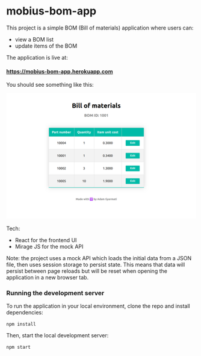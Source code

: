 # mobius-bom-app

This project is a simple BOM (Bill of materials) application where users can:
* view a BOM list
* update items of the BOM

The application is live at:

#### https://mobius-bom-app.herokuapp.com

You should see something like this:

<kbd>
  <img src="/images/bom-app-screenshot.png" alt-text="Screenshot of the BOM app" width=600>
</kbd>

Tech:
* React for the frontend UI
* Mirage JS for the mock API

Note: the project uses a mock API which loads the initial data from a JSON file, then uses session storage to persist state. This means that data will persist between page reloads but will be reset when opening the application in a new browser tab.

### Running the development server
To run the application in your local environment, clone the repo and install dependencies:

```
npm install
```

Then, start the local development server:
```
npm start
```
